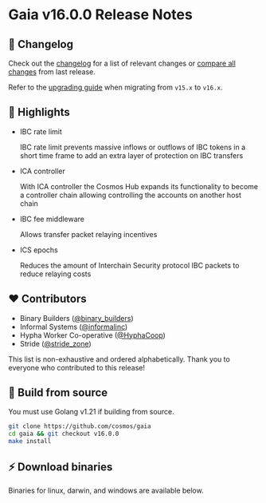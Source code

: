<!--
  A release notes template that should be adapted for every release
    - release: <v*.*.*>
    - release branch: <v*.x>
    - the last release: <v-last>
    - the last release branch: <v-last.x>
-->

# Gaia v16.0.0  Release Notes

## 📝 Changelog

Check out the [changelog](https://github.com/cosmos/gaia/blob/v16.0.0/CHANGELOG.md) for a list of relevant changes or [compare all changes](https://github.com/cosmos/gaia/compare/v15.2.0...v16.0.0) from last release.

<!-- Add the following line for major releases -->
Refer to the [upgrading guide](https://github.com/cosmos/gaia/blob/release/v16.x/UPGRADING.md) when migrating from `v15.x` to `v16.x`.

## 🚀 Highlights

- IBC rate limit

  IBC rate limit prevents massive inflows or outflows of IBC tokens in a short time frame to add an extra layer of protection on IBC transfers

- ICA controller

  With ICA controller the Cosmos Hub expands its functionality to become a controller chain allowing controlling the accounts on another host chain

- IBC fee middleware

  Allows transfer packet relaying incentives

- ICS epochs

  Reduces the amount of Interchain Security protocol IBC packets to reduce relaying costs

<!-- Add any highlights of this release -->

## ❤️ Contributors
* Binary Builders ([@binary_builders](https://twitter.com/binary_builders))
* Informal Systems ([@informalinc](https://twitter.com/informalinc))
* Hypha Worker Co-operative ([@HyphaCoop](https://twitter.com/HyphaCoop))
* Stride ([@stride_zone](https://twitter.com/stride_zone))

This list is non-exhaustive and ordered alphabetically.
Thank you to everyone who contributed to this release!

## 🔨 Build from source

You must use Golang v1.21 if building from source.

```bash
git clone https://github.com/cosmos/gaia
cd gaia && git checkout v16.0.0
make install
```

## ⚡️ Download binaries

Binaries for linux, darwin, and windows are available below.